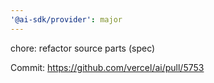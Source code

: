 ```yaml
---
'@ai-sdk/provider': major
---
```


chore: refactor source parts (spec)

Commit: https://github.com/vercel/ai/pull/5753
